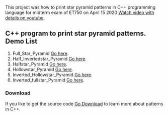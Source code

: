 This project was how to print star pyramid patterns in C++ programming language for midterm exam of ET750 on April 15 2020 [Watch video with details on youtube](https://www.youtube.com/channel/UCD8nhbxPg4DT0vqRxxpK6Kw/).

## C++ program to print star pyramid patterns. Demo List

1. Full_Star_Pyramid [Go here](https://repl.it/@LiveSportsSport/FullStarPyramid).
2. Half_Invertedstar_Pyramid [Go here](https://repl.it/@LiveSportsSport/HalfInvertedstarPyramid).
3. Halfstar_Pyramid [Go here](https://repl.it/@LiveSportsSport/HalfstarPyramid).
4.  Hollowstar_Pyramid [Go here](https://repl.it/@LiveSportsSport/HollowstarPyramid).
5. Inverted_Hollowstar_Pyramid [Go here](https://repl.it/@LiveSportsSport/InvertedHollowstarPyramid).
5. Inverted_fullstar_Pyramid [Go here](https://repl.it/@LiveSportsSport/InvertedfullstarPyramid).

### Download
If you like to get the source code [Go Download](https://github.com/jaffery97/Pyramid_patterns_CPP/archive/master.zip) to learn more about patterns in C++.

